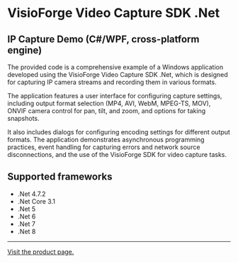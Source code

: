﻿# VisioForge Video Capture SDK .Net

## IP Capture Demo (C#/WPF, cross-platform engine)

The provided code is a comprehensive example of a Windows application developed using the VisioForge Video Capture SDK .Net, which is designed for capturing IP camera streams and recording them in various formats.

The application features a user interface for configuring capture settings, including output format selection (MP4, AVI, WebM, MPEG-TS, MOV), ONVIF camera control for pan, tilt, and zoom, and options for taking snapshots.

It also includes dialogs for configuring encoding settings for different output formats. The application demonstrates asynchronous programming practices, event handling for capturing errors and network source disconnections, and the use of the VisioForge SDK for video capture tasks.

## Supported frameworks

* .Net 4.7.2
* .Net Core 3.1
* .Net 5
* .Net 6
* .Net 7
* .Net 8

---

[Visit the product page.](https://www.visioforge.com/video-capture-sdk-net)
